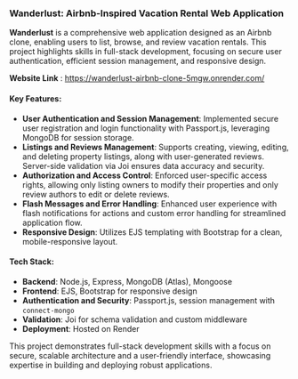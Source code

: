 ### Wanderlust: Airbnb-Inspired Vacation Rental Web Application

**Wanderlust** is a comprehensive web application designed as an Airbnb clone, enabling users to list, browse, and review vacation rentals. This project highlights skills in full-stack development, focusing on secure user authentication, efficient session management, and responsive design. 

**Website Link** : https://wanderlust-airbnb-clone-5mgw.onrender.com/

#### Key Features:
- **User Authentication and Session Management**: Implemented secure user registration and login functionality with Passport.js, leveraging MongoDB for session storage.
- **Listings and Reviews Management**: Supports creating, viewing, editing, and deleting property listings, along with user-generated reviews. Server-side validation via Joi ensures data accuracy and security.
- **Authorization and Access Control**: Enforced user-specific access rights, allowing only listing owners to modify their properties and only review authors to edit or delete reviews.
- **Flash Messages and Error Handling**: Enhanced user experience with flash notifications for actions and custom error handling for streamlined application flow.
- **Responsive Design**: Utilizes EJS templating with Bootstrap for a clean, mobile-responsive layout.

#### Tech Stack:
- **Backend**: Node.js, Express, MongoDB (Atlas), Mongoose
- **Frontend**: EJS, Bootstrap for responsive design
- **Authentication and Security**: Passport.js, session management with `connect-mongo`
- **Validation**: Joi for schema validation and custom middleware
- **Deployment**: Hosted on Render

This project demonstrates full-stack development skills with a focus on secure, scalable architecture and a user-friendly interface, showcasing expertise in building and deploying robust applications.
